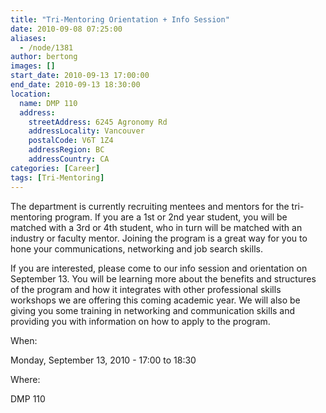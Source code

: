 ```yaml
---
title: "Tri-Mentoring Orientation + Info Session"
date: 2010-09-08 07:25:00
aliases:
  - /node/1381
author: bertong
images: []
start_date: 2010-09-13 17:00:00
end_date: 2010-09-13 18:30:00
location:
  name: DMP 110
  address:
    streetAddress: 6245 Agronomy Rd
    addressLocality: Vancouver
    postalCode: V6T 1Z4
    addressRegion: BC
    addressCountry: CA
categories: [Career]
tags: [Tri-Mentoring]
---
```


The department is currently recruiting mentees and mentors for the tri-mentoring program. If you are a 1st or 2nd year student, you will be matched with a 3rd or 4th student, who in turn will be matched with an industry or faculty mentor. Joining the program is a great way for you to hone your communications, networking and job search skills.

If you are interested, please come to our info session and orientation on September 13. You will be learning more about the benefits and structures of the program and how it integrates with other professional skills workshops we are offering this coming academic year. We will also be giving you some training in networking and communication skills and providing you with information on how to apply to the program.

When: 

Monday, September 13, 2010 - 17:00 to 18:30

Where: 

DMP 110
